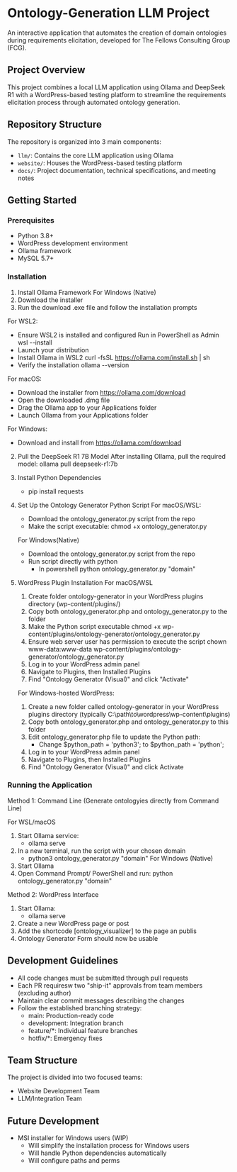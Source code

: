 # Ontology-Generation LLM Project

An interactive application that automates the creation of domain ontologies during requirements elicitation, developed for The Fellows Consulting Group (FCG).

## Project Overview

This project combines a local LLM application using Ollama and DeepSeek R1 with a WordPress-based testing platform to streamline the requirements elicitation process through automated ontology generation.

## Repository Structure

The repository is organized into 3 main components:
- `llm/`: Contains the core LLM application using Ollama
- `website/`: Houses the WordPress-based testing platform
- `docs/`: Project documentation, technical specifications, and meeting notes

## Getting Started

### Prerequisites
- Python 3.8+
- WordPress development environment
- Ollama framework
- MySQL 5.7+

### Installation

1. Install Ollama Framework
  For Windows (Native)
  1. Download the installer
  2. Run the download .exe file and follow the installation prompts

  For WSL2:
  - Ensure WSL2 is installed and configured
     Run in PowerShell as Admin
     wsl --install
  - Launch your distribution
  - Install Ollama in WSL2
     curl -fsSL https://ollama.com/install.sh | sh
  - Verify the installation
     ollama --version

  For macOS:
  - Download the installer from https://ollama.com/download
  - Open the downloaded .dmg file
  - Drag the Ollama app to your Applications folder
  - Launch Ollama from your Applications folder
  
  For Windows:
  - Download and install from https://ollama.com/download

2. Pull the DeepSeek R1 7B Model
   After installing Ollama, pull the required model:
   ollama pull deepseek-r1:7b

3. Install Python Dependencies
    - pip install requests

4. Set Up the Ontology Generator Python Script
   For macOS/WSL:
    - Download the ontology_generator.py script from the repo
    -  Make the script executable:
       chmod +x ontology_generator.py
       
   For Windows(Native)
    - Download the ontology_generator.py script from the repo
    - Run script directly with python
        - In powershell python ontology_generator.py "domain"
  
5. WordPress Plugin Installation
   For macOS/WSL
   
   1. Create folder ontology-generator in your WordPress plugins directory (wp-content/plugins/)
   2. Copy both ontology_generator.php and ontology_generator.py to the folder
   3. Make the Python script executable
      chmod +x wp-content/plugins/ontology-generator/ontology_generator.py
   4. Ensure web server user has permission to execute the script
      chown www-data:www-data wp-content/plugins/ontology-generator/ontology_generator.py
   6. Log in to your WordPress admin panel
   7. Navigate to Plugins, then Installed Plugins
   8. Find "Ontology Generator (Visual)" and click "Activate"
  
   For Windows-hosted WordPress:
   1. Create a new folder called ontology-generator in your WordPress plugins directory
      (typically C:\path\to\wordpress\wp-content\plugins\)
   2. Copy both ontology_generator.php and ontology_generator.py to this folder
   3. Edit ontology_generator.php file to update the Python path:
      - Change $python_path = 'python3'; to $python_path = 'python';
   4. Log in to your WordPress admin panel
   5. Navigate to Plugins, then Installed Plugins
   6. Find "Ontology Generator (Visual)" and click Activate
      
### Running the Application  

Method 1: Command Line (Generate ontologyies directly from Command Line)  

  For WSL/macOS
  1. Start Ollama service:
     - ollama serve
  2. In a new terminal, run the script with your chosen domain
     - python3 ontology_generator.py "domain"
  For Windows (Native)
  1. Start Ollama
  2. Open Command Prompt/ PowerShell and run:
     python ontology_generator.py "domain"
     
Method 2: WordPress Interface 
  1. Start Ollama:
     - ollama serve
  2. Create a new WordPress page or post
  3. Add the shortcode [ontology_visualizer] to the page an publis
  4. Ontology Generator Form should now be usable
       
## Development Guidelines
- All code changes must be submitted through pull requests
- Each PR requiresw two "ship-it" approvals from team members (excluding author)
- Maintain clear commit messages describing the changes
- Follow the established branching strategy:
  - main: Production-ready code
  - development: Integration branch
  - feature/*: Individual feature branches
  - hotfix/*: Emergency fixes

## Team Structure

The project is divided into two focused teams:
- Website Development Team
- LLM/Integration Team

## Future Development
  - MSI installer for Windows users (WIP)
      - Will simplify the installation process for Windows users
      - Will handle Python dependencies automatically
      - Will configure paths and perms 


